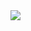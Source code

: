 <img src="[path-to-image.jpg](https://github.com/Shawriter/CMRcreator/blob/6feb28e38fd9c9b03714d1d7bb5cf9425371c05f/cover.PNG)">